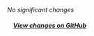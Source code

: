 *No significant changes*

##### &nbsp;&nbsp;&nbsp;&nbsp;[View changes on GitHub](https://github.com/santiagogubadev/iuseful-react-hooks/compare/v0.3.1...v0.3.2)